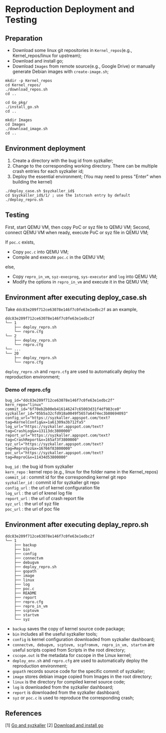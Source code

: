 # Reproduction Deployment and Testing

## Preparation

- Download some linux git repositories in `Kernel_repos`(e.g., Kernel_repos/linux for upstream);
- Download and install go;
- Download `Images` from remote source(e.g., Google Drive) or manually generate Debian images with `create-image.sh`;

```
mkdir -p Kernel_repos
cd Kernel_repos/
./download_repos.sh
cd ..

cd Go_pkg/
./install_go.sh
cd ..

mkdir Images
cd Images
./download_image.sh
cd ..
```

## Environment deployment

1. Create a directory with the bug id from syzkaller;
2. Change to the corresponding working directory. There can be multiple crash entries for each syzkaller id;
3. Deploy the essential environment; (You may need to press "Enter" when building the kernel)

```
./deploy_case.sh $syzkaller_id$
cd $syzkaller_id$/1/ ; use the 1stcrash entry by default
./deploy_repro.sh
```

## Testing

First, start QEMU VM, then copy PoC or syz file to QEMU VM; Second, connect QEMU VM when ready, execute PoC or syz file in QEMU VM;

If `poc.c` exists,

- Copy `poc.c` into QEMU VM;
- Compile and execute `poc.c` in the QEMU VM;

else,

- Copy `repro_in_vm`, `syz-execprog`, `sys-executor` and `log` into QEMU VM;
- Modify the options in `repro_in_vm` and execute it in the QEMU VM;

## Environment after executing deploy_case.sh

Take `ddc83e209f712ce63078e146f7c0fe63e1edbc2f` as an example,

```
ddc83e209f712ce63078e146f7c0fe63e1edbc2f
└── 1
    ├── deploy_repro.sh
    └── repro.cfg
└── 2
    ├── deploy_repro.sh
    └── repro.cfg
└── ...
└── 20
    ├── deploy_repro.sh
    └── repro.cfg
```

`deploy_repro.sh` and `repro.cfg` are used to automatically deploy the reproduction environment;

### Demo of repro.cfg

```
bug_id="ddc83e209f712ce63078e146f7c0fe63e1edbc2f"
kern_repo="linux"
commit_id="6f70eb2b00eb416146247c65003d31f4df983ce0"
syzkaller_id="05b5a32cfd918a0049f5657a6474ec3b08694093"
config_url="https://syzkaller.appspot.com/text?tag=KernelConfig&x=1a61309a3b712fa5"
log_url="https://syzkaller.appspot.com/text?tag=CrashLog&x=13113dc3800000"
report_url="https://syzkaller.appspot.com/text?tag=CrashReport&x=165af3f3800000"
syz_url="https://syzkaller.appspot.com/text?tag=ReproSyz&x=16766f83800000"
poc_url="https://syzkaller.appspot.com/text?tag=ReproC&x=11434d53800000"
```

`bug_id`       : the bug id from syzkaller    
`kern_repo`    : kernel repo (e.g., linux for the folder name in the Kernel_repos)     
`commit_id`    : commit id for the corresponding kernel git repo    
`syzkaller_id` : commit id for syzkaller git repo   
`config_url`   : the url of kernel configuration file    
`log_url`      : the url of krenel log file    
`report_url`   : the url of crash report file    
`syz_url`      : the url of syz file    
`poc_url`      : the url of poc file    

## Environment after executing deplay_repro.sh

```
ddc83e209f712ce63078e146f7c0fe63e1edbc2f
└── 1
    ├── backup
    ├── bin
    ├── config
    ├── connectvm
    ├── debugvm
    ├── deploy_repro.sh
    ├── gopath
    ├── image
    ├── linux
    ├── log
    ├── poc.c
    ├── README
    ├── report
    ├── repro.cfg
    ├── repro_in_vm
    ├── scptovm
    ├── startvm
    └── syz
```

- `backup` saves the copy of kernel source code package;    
- `bin` includes all the useful syzkaller tools;    
- `config` is kernel configuration downloaded from syzkaller dashboard;    
- `connectvm, debugvm, scptovm, scpfromvm, repro_in_vm, startvm` are useful scripts copied from Scripts in the root directory;    
- `cscope.out` is the metadata for cscope in the Linux kernel;
- `deploy_env.sh` and `repro.cfg` are used to automatically deploy the reproduction environment;    
- `gopath` records source code for the specific commit of syzkaller;    
- `image` stores debian image copied from Images in the root directory;    
- `linux` is the directory for compiled kernel source code;    
- `log` is downloaded from the syzkaller dashboard;    
- `report` is downloaded from the syzkaller dashboard;    
- `syz` or `poc.c` is used to reproduce the corresponding crash;    

## References

[1] [Go and syzkaller](https://github.com/google/syzkaller/blob/master/docs/linux/setup.md#go-and-syzkaller)
[2] [Download and install go](https://golang.org/doc/install)

